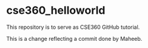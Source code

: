 # cse360_helloworld
This repository is to serve as CSE360 GitHub tutorial.

This is a change reflecting a commit done by Maheeb.
